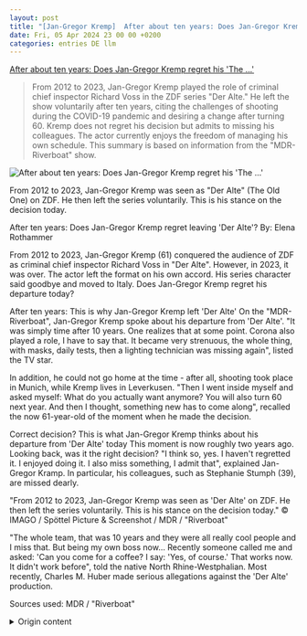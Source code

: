 ```yaml
---
layout: post
title: "[Jan-Gregor Kremp]  After about ten years: Does Jan-Gregor Kremp regret his 'The ...'"
date: Fri, 05 Apr 2024 23 00 00 +0200
categories: entries DE llm
---
```

[ After about ten years: Does Jan-Gregor Kremp regret his 'The ...'](https://www.merkur.de/tv/aus-nach-rund-zehn-jahren-bereut-jan-gregor-kremp-seinen-der-alte-ausstieg-zr-92990402.html)

> From 2012 to 2023, Jan-Gregor Kremp played the role of criminal chief inspector Richard Voss in the ZDF series "Der Alte." He left the show voluntarily after ten years, citing the challenges of shooting during the COVID-19 pandemic and desiring a change after turning 60. Kremp does not regret his decision but admits to missing his colleagues. The actor currently enjoys the freedom of managing his own schedule. This summary is based on information from the "MDR-Riverboat" show.

![ After about ten years: Does Jan-Gregor Kremp regret his 'The ...'](https://www.merkur.de/assets/images/34/268/34268657-stephanie-stumph-jan-gregor-kremp-und-ludwig-blochberger-bei-der-alte-jan-gregor-kremp-beim-mdr-riverboat-1efe.jpg)

 From 2012 to 2023, Jan-Gregor Kremp was seen as "Der Alte" (The Old One) on ZDF. He then left the series voluntarily. This is his stance on the decision today.

After ten years: Does Jan-Gregor Kremp regret leaving 'Der Alte'?
By: Elena Rothammer

From 2012 to 2023, Jan-Gregor Kremp (61) conquered the audience of ZDF as criminal chief inspector Richard Voss in "Der Alte". However, in 2023, it was over. The actor left the format on his own accord. His series character said goodbye and moved to Italy. Does Jan-Gregor Kremp regret his departure today?

After ten years: This is why Jan-Gregor Kremp left 'Der Alte'
On the "MDR-Riverboat", Jan-Gregor Kremp spoke about his departure from 'Der Alte'. "It was simply time after 10 years. One realizes that at some point. Corona also played a role, I have to say that. It became very strenuous, the whole thing, with masks, daily tests, then a lighting technician was missing again", listed the TV star.

In addition, he could not go home at the time - after all, shooting took place in Munich, while Kremp lives in Leverkusen. "Then I went inside myself and asked myself: What do you actually want anymore? You will also turn 60 next year. And then I thought, something new has to come along", recalled the now 61-year-old of the moment when he made the decision.

Correct decision? This is what Jan-Gregor Kremp thinks about his departure from 'Der Alte' today
This moment is now roughly two years ago. Looking back, was it the right decision? "I think so, yes. I haven't regretted it. I enjoyed doing it. I also miss something, I admit that", explained Jan-Gregor Kramp. In particular, his colleagues, such as Stephanie Stumph (39), are missed dearly.

"From 2012 to 2023, Jan-Gregor Kremp was seen as 'Der Alte' on ZDF. He then left the series voluntarily. This is his stance on the decision today." © IMAGO / Spöttel Picture & Screenshot / MDR / "Riverboat"

"The whole team, that was 10 years and they were all really cool people and I miss that. But being my own boss now... Recently someone called me and asked: 'Can you come for a coffee? I say: 'Yes, of course.' That works now. It didn't work before", told the native North Rhine-Westphalian. Most recently, Charles M. Huber made serious allegations against the 'Der Alte' production.

Sources used: MDR / "Riverboat"

<details>
  <summary>Origin content</summary>
  ---
layout: post
title: " [Jan-Gregor Kremp] Aus nach rund zehn Jahren: Bereut Jan-Gregor Kremp seinen „Der ..."
date: Fri, 05 Apr 2024 23:00:00 +0200
categories: entries DE
---
[Aus nach rund zehn Jahren: Bereut Jan-Gregor Kremp seinen „Der ...](https://www.merkur.de/tv/aus-nach-rund-zehn-jahren-bereut-jan-gregor-kremp-seinen-der-alte-ausstieg-zr-92990402.html)

![Aus nach rund zehn Jahren: Bereut Jan-Gregor Kremp seinen „Der ...](https://www.merkur.de/assets/images/34/268/34268657-stephanie-stumph-jan-gregor-kremp-und-ludwig-blochberger-bei-der-alte-jan-gregor-kremp-beim-mdr-riverboat-1efe.jpg)

Von 2012 bis 2023 war Jan-Gregor Kremp als „Der Alte“ im ZDF zu sehen. Dann verließ er die Serie auf eigenen Wunsch. So steht er heute zu dieser ...

Aus nach zehn Jahren: Bereut Jan-Gregor Kremp seinen Ausstieg bei „Der Alte“?

Von: Elena Rothammer

Drucken Teilen

Von 2012 bis 2023 war Jan-Gregor Kremp als „Der Alte“ im ZDF zu sehen. Dann verließ er die Serie auf eigenen Wunsch. So steht er heute zu dieser Entscheidung.

Leipzig – Rund zehn Jahre lang eroberte Jan-Gregor Kremp (61) als Kriminalhauptkommissar Richard Voss in „Der Alte“ das ZDF-Publikum. 2023 war damit allerdings Schluss. Der Schauspieler verließ das Format auf eigenen Wunsch. Seine Serienfigur verabschiedete sich und ging nach Italien. Bereut Jan-Gregor Kremp seinen Exit heute?

Nach zehn Jahren: Darum verließ Jan-Gregor Kremp „Der Alte“

Beim „MDR-RIverboat“ sprach Jan-Gregor Kremp über sein „Der Alte“-Aus. „Es war einfach Zeit nach 10 Jahren. Irgendwann merkt man das. Es kam auch Corona dazu, das muss ich auch sagen. Es wurde sehr anstrengend, die ganze Geschichte, mit Masken, Tests jeden Tag, dann fehlte wieder ein Beleuchter“, zählte der TV-Star auf.

Stefan Frank, Martin Gruber, Wolf Sander: Die kultigsten Serien-Ärzte aller Zeiten Fotostrecke ansehen

Hinzu kam, dass er damals nicht nach Hause fahren konnte – denn gedreht wurde in München, dabei lebt Kremp in Leverkusen. „Dann bin ich in mich gegangen und habe mich gefragt: Was willst du eigentlich noch? Du wirst auch 60 nächstes Jahr. Und dann habe ich gedacht, da muss nochmal was Neues her“, erinnerte sich der inzwischen 61-Jährige an den Moment, als er den Entschluss gefasst hatte.

Richtige Entscheidung? So denkt Jan-Gregor Kremp heute über seinen Ausstieg bei „Der Alte“

Dieser Moment liegt inzwischen rund zwei Jahre zurück. War es rückblickend die richtige Entscheidung? „Ich finde schon, ja. Ich habe das nicht bereut. Ich habe das gerne gemacht. Ich vermisse auch etwas, das gebe ich auch zu“, erklärte Jan-Gregor Kramp. Insbesondere seine Kollegen, wie etwa Stephanie Stumph (39) fehlen ihm sehr.

Von 2012 bis 2023 war Jan-Gregor Kremp als „Der Alte“ im ZDF zu sehen. Dann verließ er die Serie auf eigenen Wunsch. So steht er heute zu dieser Entscheidung. © IMAGO / Spöttel Picture & Screenshot / MDR / „Riverboat“

„Das ganze Team, das waren 10 Jahre und das waren alle echt coole Leute und das vermisse ich. Aber dass ich jetzt mein eigener Herr bin... Letztens hat mich einer angerufenen und gefragt: ‚Kannste mal auf einen Kaffee kommen? Sage ich: ‚Ja logisch.‘ Das ging. Das ging früher nicht“, erzählte der gebürtige Nordrhein-Westfale. Zuletzt erhob Charles M. Huber schwere Anschuldigungen gegen die „Der Alte“-Produktion. Verwendete Quellen: MDR / „Riverboat“


</details>
